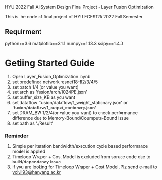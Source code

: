 HYU 2022 Fall AI System Design Final Project - Layer Fusion Optimization

This is the code of final project of HYU ECE9125 2022 Fall Semester

## Requirment ##
python==3.6
matplotlib==3.1.1
numpy==1.13.3
scipy==1.4.0

# Getiing Started Guide #
1. Open Layer_Fusion_Optimization.ipynb
2. set predefined network resnet18-B2/3/4/5
3. set batch 1/4 (or value you want)
4. set arch as 'fusion/arch/1024PE.json'
5. set buffer_size_KB as you want
6. set dataflow 'fusion/dataflow/1_weight_stationary.json' or 'fusion/dataflow/1_output_stationary.json'
7. set DRAM_BW 1/2/4(or value you want) to check performance difference due to Memory-Bound/Coumpute-Bound issue
8. set path as './Result'

### Reminder ###
1. Simple per iteration bandwidth/execution cycle based performance model is applied
2. Timeloop Wraper + Cost Model is excluded from soruce code due to build/dependency issue
3. If you are looking for Timeloop Wraper + Cost Model, Plz send e-mail to ycivil93@hanyang.ac.kr
